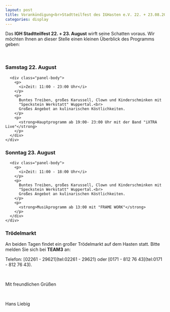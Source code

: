 ```yaml
---
layout: post
title: Vorankündigung<br>Stadtteilfest des IGHasten e.V. 22. + 23.08.2015
categories: display
---
```


Das **IGH Stadtteilfest 22. + 23. August** wirft seine Schatten voraus. Wir möchten
Ihnen an dieser Stelle einen kleinen Überblick des Programms geben:

&nbsp;

<div class="row">
  <div class="col-md-6">
    <div class="panel panel-default">
      <div class="panel-heading">
        <h3 class="panel-title">Samstag 22. August</h3>
      </div>

      <div class="panel-body">
        <p>
          <i>Zeit: 11:00 - 23:00 Uhr</i>
        </p>
        <p>
          Buntes Treiben, großes Karussell, Clown und Kinderschminken mit
          "Speckstein Werkstatt" Wuppertal.<br>
          Großes Angebot an kulinarischen Köstlichkeiten.
        </p>
        <p>
          <strong>Hauptprogramm ab 19:00- 23:00 Uhr mit der Band "iXTRA Live"</strong>
        </p>
      </div>
    </div>
  </div>

  <div class="col-md-6">
    <div class="panel panel-default">
      <div class="panel-heading">
        <h3 class="panel-title">Sonntag 23. August</h3>
      </div>

      <div class="panel-body">
        <p>
          <i>Zeit: 11:00 - 18:00 Uhr</i>
        </p>
        <p>
          Buntes Treiben, großes Karussell, Clown und Kinderschminken mit
          "Speckstein Werkstatt" Wuppertal.<br>
          Großes Angebot an kulinarischen Köstlichkeiten.
        </p>
        <p>
          <strong>Musikprogramm ab 13:00 mit "FRAME WORK"</strong>
        </p>
      </div>
    </div>
  </div>
</div>

### Trödelmarkt
An beiden Tagen findet ein großer Trödelmarkt auf dem Hasten statt. Bitte melden Sie sich bei
**TEAM3** an:

Telefon: [02261 - 29621](tel:02261 - 29621) oder [0171 - 812 76 43](tel:0171 - 812 76 43).

&nbsp;

Mit freundlichen Grüßen

&nbsp;

Hans Liebig
